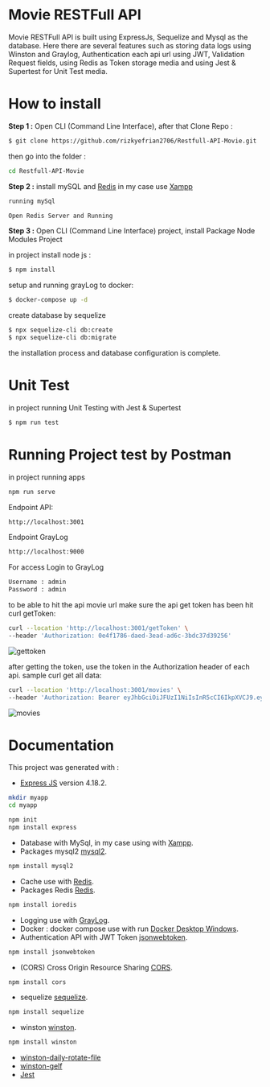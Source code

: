 # Movie RESTFull API 

Movie RESTFull API is built using ExpressJs, Sequelize and Mysql as the database.
Here there are several features such as storing data logs using Winston and Graylog, Authentication each api url using JWT, Validation Request fields, using Redis as Token storage media and using Jest & Supertest for Unit Test media.


# How to install

**Step 1 :**
Open CLI (Command Line Interface), after that
Clone Repo : 
```bash
$ git clone https://github.com/rizkyefrian2706/Restfull-API-Movie.git
```
then go into the folder :
```bash
cd Restfull-API-Movie
```

**Step 2 :**
install mySQL and [Redis](https://redis.io/docs/getting-started/installation/install-redis-on-windows/)
in my case use [Xampp](https://www.apachefriends.org/download.html)
```bash
running mySql

Open Redis Server and Running
```

**Step 3 :**
Open CLI (Command Line Interface) project, install Package Node Modules Project

in project install node js : 
```bash
$ npm install
```
setup and running grayLog to docker: 
```bash
$ docker-compose up -d
```
create database by sequelize
```bash
$ npx sequelize-cli db:create
$ npx sequelize-cli db:migrate
```
the installation process and database configuration is complete.

# Unit Test

in project running Unit Testing with Jest & Supertest
```bash
$ npm run test
```

# Running Project test by Postman

in project running apps
```bash
npm run serve
```
Endpoint API: 
```bash
http://localhost:3001
```
Endpoint GrayLog
```bash
http://localhost:9000
```
For access Login to GrayLog
```bash
Username : admin
Password : admin
```
to be able to hit the api movie url make sure the api get token has been hit
curl getToken:
```bash
curl --location 'http://localhost:3001/getToken' \
--header 'Authorization: 0e4f1786-daed-3ead-ad6c-3bdc37d39256'
```
![gettoken](https://github.com/rizkyefrian2706/Restfull-API-Movie/assets/74532222/8bf934c4-343d-4365-b415-11d47351e528)

after getting the token, use the token in the Authorization header of each api.
sample curl get all data:
```bash
curl --location 'http://localhost:3001/movies' \
--header 'Authorization: Bearer eyJhbGciOiJFUzI1NiIsInR5cCI6IkpXVCJ9.eyJhdXRob3JpemF0aW9uIjoiMGU0ZjE3ODYtZGFlZC0zZWFkLWFkNmMtM2JkYzM3ZDM5MjU2IiwiaWF0IjoxNjg5ODk4NDE1LCJleHAiOjE2ODk5MDIwMTV9.RElTPdl2_tAPX0pCneAOgPUp03O_88Fz2hVoSyIbKPqu6iwJoKIQhD_oL1aeuiZezfOTWRruSj4pflnjntDHyg'
```
![movies](https://github.com/rizkyefrian2706/Restfull-API-Movie/assets/74532222/8b6a5713-0cde-4792-b47f-9f517ecdcb7f)

# Documentation
This project was generated with :
  - [Express JS](https://expressjs.com/en/starter/installing.html) version 4.18.2.
      
  ```bash
  mkdir myapp
  cd myapp
  
  npm init
  npm install express
  ```
  - Database with MySql, in my case using with [Xampp](https://www.apachefriends.org/download.htmll).
  - Packages mysql2 [mysql2](https://www.npmjs.com/package/mysql2).
  ```bash
  npm install mysql2
  ```
  - Cache use with [Redis](https://github.com/MSOpenTech/redis/releases/download/win-3.2.100/Redis-x64-3.2.100.zip). 
  - Packages Redis [Redis](https://www.npmjs.com/package/ioredis).
  ```bash
  npm install ioredis
  ```
  - Logging use with [GrayLog](https://www.graylog.org/). 
  - Docker : docker compose use with run [Docker Desktop Windows](https://www.docker.com/products/docker-desktop/). 
  - Authentication API with JWT Token [jsonwebtoken](https://www.npmjs.com/package/jsonwebtoken).
  ```bash
  npm install jsonwebtoken
  ```
  - (CORS) Cross Origin Resource Sharing [CORS](https://expressjs.com/en/resources/middleware/cors.html).
  ```bash
  npm install cors
  ```
  - sequelize [sequelize](https://sequelize.org/).
  ```bash
  npm install sequelize
  ```
  - winston [winston](https://github.com/winstonjs/winston).
  ```bash
  npm install winston
  ```
  - [winston-daily-rotate-file](https://www.npmjs.com/package/winston-daily-rotate-file)
  - [winston-gelf](https://www.npmjs.com/package/winston-gelf)
  - [Jest](https://www.npmjs.com/package/jest)
